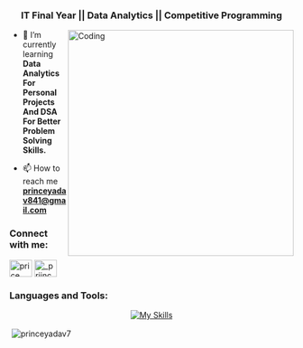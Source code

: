 
<h3 align="center">IT Final Year || Data Analytics || Competitive Programming </h3>

<img align="right" alt="Coding" width="400" src="https://cdn.vox-cdn.com/thumbor/SiIyeqmKIJGcOJccz94pHgwmgvQ=/0x0:1400x1400/1200x800/filters:focal(588x588:812x812):no_upscale()/cdn.vox-cdn.com/uploads/chorus_image/image/68837730/poptart1redrainbowfix_1.0.gif">

- 🌱 I’m currently learning **Data Analytics For Personal Projects And DSA For Better Problem Solving Skills.**

- 📫 How to reach me **princeyadav841@gmail.com**

<h3 align="left">Connect with me:</h3>
<p align="left">

<a href="https://www.linkedin.com/in/prince-yadav-393139227/" target="blank"><img align="center" src="https://raw.githubusercontent.com/rahuldkjain/github-profile-readme-generator/master/src/images/icons/Social/linked-in-alt.svg" alt="price yadav" height="30" width="40" /></a>
<a href="https://instagram.com/_priince7" target="blank"><img align="center" src="https://raw.githubusercontent.com/rahuldkjain/github-profile-readme-generator/master/src/images/icons/Social/instagram.svg" alt="_priince7" height="30" width="40" /></a>


<h3 align="left">Languages and Tools:</h3>

<p align="center">
  <a href="https://skillicons.dev">
    <img src="https://skillicons.dev/icons?i=mysql,sqlite,postgres,python,c,cpp,flutter,dart,androidstudio,html,css,vscode,git,github,powershell,stackoverflow,firebase,discord&perline=10&theme=light" alt="My Skills" />
  </a>
</p>


<p>&nbsp;<img align="center" src="https://github-readme-stats.vercel.app/api?username=princeyadav7&show_icons=true&locale=en&theme=radical" alt="princeyadav7" /></p>
